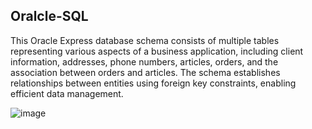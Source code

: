 ## Oralcle-SQL
This Oracle Express database schema consists of multiple tables representing various aspects of a business application, including client information, addresses, phone numbers, articles, orders, and the association between orders and articles. The schema establishes relationships between entities using foreign key constraints, enabling efficient data management.

![image](https://github.com/ChelghoumMohammedWassim/Oralcle-SQL/assets/101805975/cf8b09a4-d9a2-4839-9e85-d6df6818b5a1)

